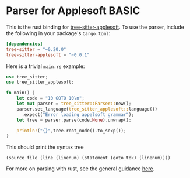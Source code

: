 Parser for Applesoft BASIC
==========================

This is the rust binding for [tree-sitter-applesoft](https://github.com/dfgordon/tree-sitter-applesoft).  To use the parser, include the following in your package's `Cargo.toml`:
```toml
[dependencies]
tree-sitter = "~0.20.0"
tree-sitter-applesoft = "~0.0.1"
```
Here is a trivial `main.rs` example:
```rust
use tree_sitter;
use tree_sitter_applesoft;

fn main() {
    let code = "10 GOTO 10\n";
    let mut parser = tree_sitter::Parser::new();
    parser.set_language(tree_sitter_applesoft::language())
      .expect("Error loading appelsoft grammar");
    let tree = parser.parse(code,None).unwrap();

    println!("{}",tree.root_node().to_sexp());
}
```
This should print the syntax tree
```
(source_file (line (linenum) (statement (goto_tok) (linenum))))
```
For more on parsing with rust, see the general guidance [here](https://github.com/tree-sitter/tree-sitter/blob/master/lib/binding_rust/README.md).
